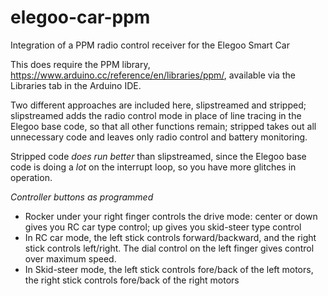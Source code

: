 # elegoo-car-ppm
Integration of a PPM radio control receiver for the Elegoo Smart Car

This does require the PPM library, https://www.arduino.cc/reference/en/libraries/ppm/, available via the Libraries tab in the Arduino IDE. 

Two different approaches are included here, slipstreamed and stripped; slipstreamed adds the radio control mode in place of line tracing in the Elegoo base code, so that all other functions remain; stripped takes out all unnecessary code and leaves only radio control and battery monitoring. 

Stripped code _does run better_ than slipstreamed, since the Elegoo base code is doing a _lot_ on the interrupt loop, so you have more glitches in operation. 

*Controller buttons as programmed*
* Rocker under your right finger controls the drive mode: center or down gives you RC car type control; up gives you skid-steer type control
* In RC car mode, the left stick controls forward/backward, and the right stick controls left/right. The dial control on the left finger gives control over maximum speed. 
* In Skid-steer mode, the left stick controls fore/back of the left motors, the right stick controls fore/back of the right motors

 